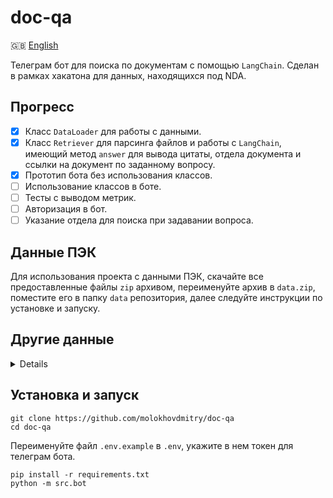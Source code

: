 # doc-qa
🇬🇧 [English](README-en.md)

Телеграм бот для поиска по документам с помощью `LangChain`. Сделан в рамках хакатона для данных, находящихся под NDA.

## Прогресс

- [x] Класс `DataLoader` для работы с данными.
- [x] Класс `Retriever` для парсинга файлов и работы с `LangChain`, имеющий метод `answer` для вывода цитаты, отдела документа и ссылки на документ по заданному вопросу.
- [x] Прототип бота без использования классов.
- [ ] Использование классов в боте.
- [ ] Тесты с выводом метрик.
- [ ] Авторизация в бот.
- [ ] Указание отдела для поиска при задавании вопроса.

## Данные ПЭК
Для использования проекта с данными ПЭК, скачайте все предоставленные файлы `zip` архивом, переименуйте архив в `data.zip`, поместите его в папку `data` репозитория, далее следуйте инструкции по установке и запуску.

## Другие данные
<details>

При использовании бота для других данных, на вход объекта класса `Retriever` требуется подать объект, имеющий методы `__getitem__` и `__len__`, возвращающий при итерации словарь со следущими ключами:

```
{
    'source': 'path to html file',
    'name': 'actual file name without extension',
    'full_html_name': 'full file name',
    'department': 'department name',
    'url': 'url'
}
```
</details>

## Установка и запуск
```
git clone https://github.com/molokhovdmitry/doc-qa
cd doc-qa
```
Переименуйте файл `.env.example` в `.env`, укажите в нем токен для телеграм бота.
```
pip install -r requirements.txt
python -m src.bot
```
